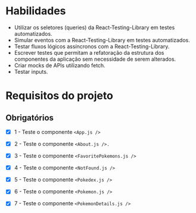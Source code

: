 # Habilidades

- Utilizar os seletores (queries) da React-Testing-Library em testes automatizados.
- Simular eventos com a React-Testing-Library em testes automatizados.
- Testar fluxos lógicos assíncronos com a React-Testing-Library.
- Escrever testes que permitam a refatoração da estrutura dos componentes da aplicação sem necessidade de serem alterados.
- Criar mocks de APIs utilizando fetch.
- Testar inputs.

# Requisitos do projeto

## Obrigatórios

- [x] 1 - Teste o componente `<App.js />`

- [x] 2 - Teste o componente `<About.js />.`

- [x] 3 - Teste o componente `<FavoritePokemons.js />`

- [x] 4 - Teste o componente `<NotFound.js />`

- [x] 5 - Teste o componente `<Pokedex.js />`

- [x] 6 - Teste o componente `<Pokemon.js />`

- [x] 7 - Teste o componente `<PokemonDetails.js />`
